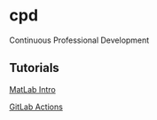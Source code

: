 # cpd
Continuous Professional Development

## Tutorials
[MatLab Intro](programming/MATLAB/intro/README.md)

[GitLab Actions](programming/GitHub/Actions/README.md)
